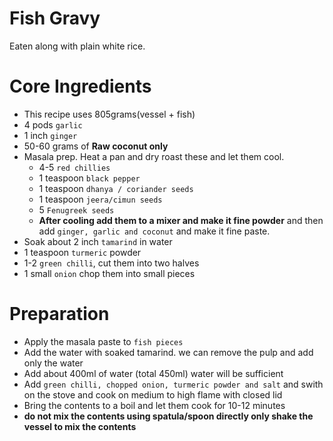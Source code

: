 # Fish Gravy
Eaten along with plain white rice.

# Core Ingredients
 - This recipe uses 805grams(vessel + fish)
 - 4 pods `garlic`
 - 1 inch `ginger`
 - 50-60 grams of **Raw coconut only**
 - Masala prep. Heat a pan and dry roast these and let them cool.
   - 4-5 `red chillies`
   - 1 teaspoon `black pepper`
   - 1 teaspoon `dhanya / coriander seeds`
   - 1 teaspoon `jeera/cimun seeds`
   - 5 `Fenugreek seeds` 
   - **After cooling add them to a mixer and make it fine powder** and then add `ginger, garlic and coconut` and make it fine paste.
 - Soak about 2 inch `tamarind` in water
 - 1 teaspoon `turmeric` powder
 - 1-2 `green chilli`, cut them into two halves
 - 1 small `onion` chop them into small pieces

# Preparation 
 - Apply the masala paste to `fish pieces`
 - Add the water with soaked tamarind. we can remove the pulp and add only the water
 - Add about 400ml of water (total 450ml) water will be sufficient
 - Add `green chilli, chopped onion, turmeric powder and salt` and swith on the stove and cook on medium to high flame with closed lid
 - Bring the contents to a boil and let them cook for 10-12 minutes
 - **do not mix the contents using spatula/spoon directly only shake the vessel to mix the contents** 

